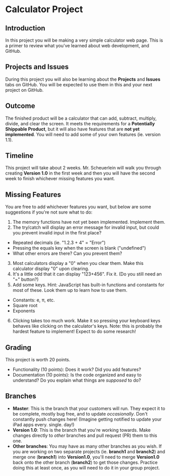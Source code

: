 # Calculator Project

## Introduction
In this project you will be making a very simple calculator web page. This is a primer to review what you've learned about web development, and GitHub.

## Projects and Issues
During this project you will also be learning about the **Projects** and **Issues** tabs on GitHub. You will be expected to use them in this and your next project on GitHub.

## Outcome
The finished product will be a calculator that can add, subtract, multiply, divide, and clear the screen. It meets the requirements for a **Potentially Shippable Product**, but it will also have features that are **not yet implemented**. You will need to add some of your own features (ie. version 1.1).

## Timeline
This project will take about 2 weeks. Mr. Scheuerlein will walk you through creating **Version 1.0** in the first week and then you will have the second week to finish whichever missing features you want.

## Missing Features
You are free to add whichever features you want, but below are some suggestions if you're not sure what to do:

1. The memory functions have not yet been implemented. Implement them.
2. The try/catch will display an error message for invalid input, but could you prevent invalid input in the first place?
  - Repeated decimals (ie. "1.2.3 + 4" = "Error")
  - Pressing the equals key when the screen is blank ("undefined")
  - What other errors are there? Can you prevent them?
3. Most calculators display a "0" when you clear them. Make this calculator display "0" upon clearing.
4. It's a little odd that it can display "123+456". Fix it. (Do you still need an "=" button?)
5. Add some keys. Hint: JavaScript has built-in functions and constants for most of these. Look them up to learn how to use them.
  - Constants: e, π, etc.
  - Square root
  - Exponents
6. Clicking takes too much work. Make it so pressing your keyboard keys behaves like clicking on the calculator's keys. Note: this is probably the hardest feature to implement! Expect to do some research!

## Grading
This project is worth 20 points.
- Functionality (10 points): Does it work? Did you add features?
- Documentation (10 points): Is the code organized and easy to understand? Do you explain what things are *supposed* to do?

## Branches
- **Master**: This is the branch that your customers will run. They expect it to be complete, mostly bug free, and to update *occasionally*. Don't constantly push changes here! (Imagine getting notified to update your iPad apps every. single. day!)
- **Version 1.0**: This is the branch that you're working towards. Make changes directly to *other* branches and pull request (PR) them to this one.
- **Other branches**: You may have as many other branches as you wish. If you are working on two separate projects (ie. **branch1** and **branch2**) and merge one (**branch1**) into **Version1.0**, you'll need to merge **Version1.0** back onto the other branch (**branch2**) to get those changes. Practice doing this at least once, as you will need to do it in your group project.
